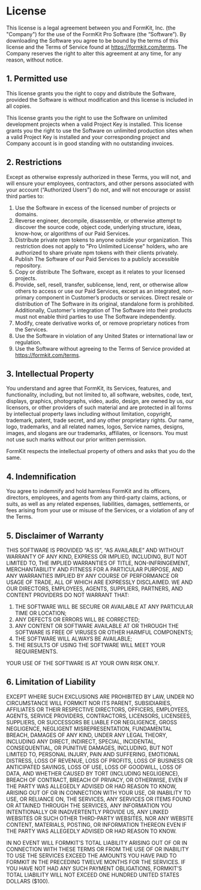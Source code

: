 # License

This license is a legal agreement between you and FormKit, Inc. (the "Company") for the use of the FormKit Pro Software (the “Software”). By downloading the Software you agree to be bound by the terms of this license and the Terms of Service found at https://formkit.com/terms. The Company reserves the right to alter this agreement at any time, for any reason, without notice.

## 1. Permitted use

This license grants you the right to copy and distribute the Software, provided the Software is without modification and this license is included in all copies.

This license grants you the right to use the Software on unlimited development projects when a valid Project Key is installed. This license grants you the right to use the Software on unlimited production sites when a valid Project Key is installed and your corresponding project and Company account is in good standing with no outstanding invoices.

## 2. Restrictions

Except as otherwise expressly authorized in these Terms, you will not,
and will ensure your employees, contractors, and other persons
associated with your account (“Authorized Users”) do not, and will not
encourage or assist third parties to:

1. Use the Software in excess of the licensed number of projects or domains.
2. Reverse engineer, decompile, disassemble, or otherwise attempt to discover the source code, object code, underlying structure, ideas, know-how, or algorithms of our Paid Services.
3. Distribute private npm tokens to anyone outside your organization. This restriction does not apply to "Pro Unlimited License" holders, who are authorized to share private npm tokens with their clients privately.
4. Publish The Software of our Paid Services to a publicly accessible repository.
5. Copy or distribute The Software, except as it relates to your licensed projects.
6. Provide, sell, resell, transfer, sublicense, lend, rent, or otherwise allow others to access or use our Paid Services, except as an integrated, non-primary component in Customer’s products or services. Direct resale or distribution of The Software in its original, standalone form is prohibited. Additionally, Customer's integration of The Software into their products must not enable third parties to use The Software independently.
7. Modify, create derivative works of, or remove proprietary notices from the Services.
8. Use the Software in violation of any United States or international law or regulation.
9. Use the Software without agreeing to the Terms of Service provided at https://formkit.com/terms.

## 3. Intellectual Property

You understand and agree that FormKit, its Services, features, and functionality, including, but not limited to, all software, websites, code, text, displays, graphics, photographs, video, audio, design, are owned by us, our licensors, or other providers of such material and are protected in all forms by intellectual property laws including without limitation, copyright, trademark, patent, trade secret, and any other proprietary rights. Our name, logo, trademarks, and all related names, logos, Service names, designs, images, and slogans are our trademarks, affiliates, or licensors. You must not use such marks without our prior written permission.

FormKit respects the intellectual property of others and asks that you do the same.

## 4. Indemnification

You agree to indemnify and hold harmless FormKit and its officers, directors, employees, and agents from any third-party claims, actions, or suits, as well as any related expenses, liabilities, damages, settlements, or fees arising from your use or misuse of the Services, or a violation of any of the Terms.

## 5. Disclaimer of Warranty

THIS SOFTWARE IS PROVIDED “AS IS”, “AS AVAILABLE” AND WITHOUT WARRANTY OF ANY KIND, EXPRESS OR IMPLIED, INCLUDING, BUT NOT LIMITED TO, THE IMPLIED WARRANTIES OF TITLE, NON-INFRINGEMENT, MERCHANTABILITY AND FITNESS FOR A PARTICULAR PURPOSE, AND ANY WARRANTIES IMPLIED BY ANY COURSE OF PERFORMANCE OR USAGE OF TRADE, ALL OF WHICH ARE EXPRESSLY DISCLAIMED. WE AND OUR DIRECTORS, EMPLOYEES, AGENTS, SUPPLIERS, PARTNERS, AND CONTENT PROVIDERS DO NOT WARRANT THAT:

  1. THE SOFTWARE WILL BE SECURE OR AVAILABLE AT ANY PARTICULAR TIME OR LOCATION;
  2. ANY DEFECTS OR ERRORS WILL BE CORRECTED;
  3. ANY CONTENT OR SOFTWARE AVAILABLE AT OR THROUGH THE SOFTWARE IS FREE OF VIRUSES OR OTHER HARMFUL COMPONENTS;
  4. THE SOFTWARE WILL ALWAYS BE AVAILABLE;
  5. THE RESULTS OF USING THE SOFTWARE WILL MEET YOUR REQUIREMENTS.

YOUR USE OF THE SOFTWARE IS AT YOUR OWN RISK ONLY.

## 6. Limitation of Liability

EXCEPT WHERE SUCH EXCLUSIONS ARE PROHIBITED BY LAW, UNDER NO CIRCUMSTANCE WILL FORMKIT NOR ITS PARENT, SUBSIDIARIES, AFFILIATES OR THEIR RESPECTIVE DIRECTORS, OFFICERS, EMPLOYEES, AGENTS, SERVICE PROVIDERS, CONTRACTORS, LICENSORS, LICENSEES, SUPPLIERS, OR SUCCESSORS BE LIABLE FOR NEGLIGENCE, GROSS NEGLIGENCE, NEGLIGENT MISREPRESENTATION, FUNDAMENTAL BREACH, DAMAGES OF ANY KIND, UNDER ANY LEGAL THEORY, INCLUDING ANY DIRECT, INDIRECT, SPECIAL, INCIDENTAL, CONSEQUENTIAL, OR PUNITIVE DAMAGES, INCLUDING, BUT NOT LIMITED TO, PERSONAL INJURY, PAIN AND SUFFERING, EMOTIONAL DISTRESS, LOSS OF REVENUE, LOSS OF PROFITS, LOSS OF BUSINESS OR ANTICIPATED SAVINGS, LOSS OF USE, LOSS OF GOODWILL, LOSS OF DATA, AND WHETHER CAUSED BY TORT (INCLUDING NEGLIGENCE), BREACH OF CONTRACT, BREACH OF PRIVACY, OR OTHERWISE, EVEN IF THE PARTY WAS ALLEGEDLY ADVISED OR HAD REASON TO KNOW, ARISING OUT OF OR IN CONNECTION WITH YOUR USE, OR INABILITY TO USE, OR RELIANCE ON, THE SERVICES, ANY SERVICES OR ITEMS FOUND OR ATTAINED THROUGH THE SERVICES, ANY INFORMATION YOU INTENTIONALLY OR INADVERTENTLY PROVIDE US, ANY LINKED WEBSITES OR SUCH OTHER THIRD-PARTY WEBSITES, NOR ANY WEBSITE CONTENT, MATERIALS, POSTING, OR INFORMATION THEREON EVEN IF THE PARTY WAS ALLEGEDLY ADVISED OR HAD REASON TO KNOW.

IN NO EVENT WILL FORMKIT’S TOTAL LIABILITY ARISING OUT OF OR IN CONNECTION WITH THESE TERMS OR FROM THE USE OF OR INABILITY TO USE THE SERVICES EXCEED THE AMOUNTS YOU HAVE PAID TO FORMKIT IN THE PRECEDING TWELVE MONTHS FOR THE SERVICES. IF YOU HAVE NOT HAD ANY SUCH PAYMENT OBLIGATIONS, FORMKIT’S TOTAL LIABILITY WILL NOT EXCEED ONE HUNDRED UNITED STATES DOLLARS ($100).


